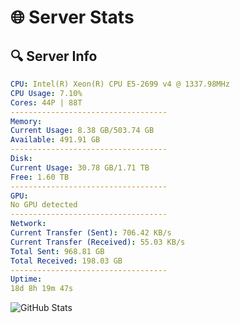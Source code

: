# 🌐 Server Stats
## 🔍 Server Info
```yaml
CPU: Intel(R) Xeon(R) CPU E5-2699 v4 @ 1337.98MHz
CPU Usage: 7.10%
Cores: 44P | 88T
-----------------------------------
Memory:
Current Usage: 8.38 GB/503.74 GB
Available: 491.91 GB
-----------------------------------
Disk:
Current Usage: 30.78 GB/1.71 TB
Free: 1.60 TB
-----------------------------------
GPU:
No GPU detected
-----------------------------------
Network:
Current Transfer (Sent): 706.42 KB/s
Current Transfer (Received): 55.03 KB/s
Total Sent: 968.81 GB
Total Received: 198.03 GB
-----------------------------------
Uptime:
18d 8h 19m 47s
```
![GitHub Stats](https://img.shields.io/badge/Updated-2025-05-08_01:28:35-blue)